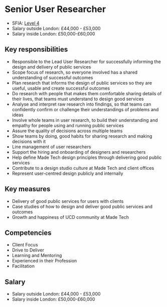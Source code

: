 # Senior User Researcher

- SFIA: [Level 4](https://sfia-online.org/en/sfia-7/responsibilities/level-4)
- Salary outside London: £44,000 - £53,000
- Salary inside London: £50,000-£60,000 


## Key responsibilities 

- Responsible to the Lead User Researcher for successfully informing the design and delivery of public services
- Scope focus of research, so everyone involved has a shared understanding of successful outcomes 
- Plan research that informs the design of public services so they are useful, usable and create successful outcomes
- Do research with people that makes them comfortable sharing details of their lives, that teams must understand to design good services
- Analyse and interpret raw research into findings, so that teams can confidently confirm or challenge their understandings of problems and ideas
- Involve whole teams in user research, to build their understanding and empathy for people using and running public services
- Assure the quality of decisions across multiple teams 
- Show teams by doing, good habits for sharing research and making decisions with it
- Line management of user researchers
- Support the hiring and onboarding of designers and researchers
- Help define Made Tech design principles through delivering good public services
- Contribute to a design studio culture at Made Tech and client offices
- Represent user-centred design publicly and internally

## Key measures

- Delivery of good public services for users with clients
- Case studies of how to design and deliver good public services and outcomes
- Growth and happiness of UCD community at Made Tech

## Competencies 

- Client Focus
- Drive to Deliver
- Learning and Mentoring
- Experienced in their Profession
- Facilitation

## Salary

- Salary outside London: £44,000 - £53,000
- Salary inside London: £50,000-£60,000 

